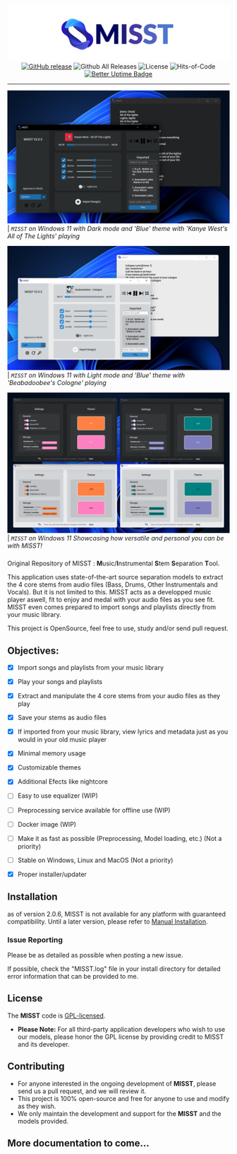 <div align="center">

![](./src/Assets/banner.png)
[![GitHub release](https://img.shields.io/github/release/frikallo/misst.svg)](https://github.com/Frikallo/MISST/releases/latest) ![Github All Releases](https://img.shields.io/github/downloads/frikallo/misst/total?color=blue) ![License](https://img.shields.io/github/license/frikallo/misst?color=blue) ![Hits-of-Code](https://hitsofcode.com/github/frikallo/MISST?branch=main) [![Better Uptime Badge](https://betteruptime.com/status-badges/v1/monitor/i55r.svg)](https://betteruptime.com/?utm_source=status_badge)

</div>

---

![](./src/Assets/showcaseimage1.png)
| _`MISST` on Windows 11 with Dark mode and 'Blue' theme with 'Kanye West's All of The Lights' playing_

![](./src/Assets/showcaseimage2.png)
| _`MISST` on Windows 11 with Light mode and 'Blue' theme with 'Beabadoobee's Cologne' playing_

![](./src/Assets/showcaseimage3.png)
| _`MISST` on Windows 11 Showcasing how versatile and personal you can be with MISST!_

###

Original Repository of MISST : **M**usic/**I**nstrumental **S**tem **S**eparation **T**ool.

This application uses state-of-the-art source separation models to extract the 4 core stems from audio files (Bass, Drums, Other Instrumentals and Vocals). But it is not limited to this. MISST acts as a developped music player aswell, fit to enjoy and medal with your audio files as you see fit. MISST even comes prepared to import songs and playlists directly from your music library.

This project is OpenSource, feel free to use, study and/or send pull request.

## Objectives:
- [x] Import songs and playlists from your music library
- [x] Play your songs and playlists
- [x] Extract and manipulate the 4 core stems from your audio files as they play
- [x] Save your stems as audio files
- [x] If imported from your music library, view lyrics and metadata just as you would in your old music player
- [x] Minimal memory usage
- [x] Customizable themes
- [x] Additional Efects like nightcore
- [ ] Easy to use equalizer (WIP)
- [ ] Preprocessing service available for offline use (WIP)
- [ ] Docker image (WIP)
- [ ] Make it as fast as possible (Preprocessing, Model loading, etc.) (Not a priority)
- [ ] Stable on Windows, Linux and MacOS (Not a priority)
- [x] Proper installer/updater


## Installation
as of version 2.0.6, MISST is not available for any platform with guaranteed compatibility. Until a later version, please refer to [Manual Installation](https://github.com/Frikallo/MISST/#manual-installation-for-developers). 


### Issue Reporting

Please be as detailed as possible when posting a new issue. 

If possible, check the "MISST.log" file in your install directory for detailed error information that can be provided to me.

## License

The **MISST** code is [GPL-licensed](LICENSE). 

- **Please Note:** For all third-party application developers who wish to use our models, please honor the GPL license by providing credit to MISST and its developer.

## Contributing

- For anyone interested in the ongoing development of **MISST**, please send us a pull request, and we will review it. 
- This project is 100% open-source and free for anyone to use and modify as they wish. 
- We only maintain the development and support for the **MISST** and the models provided. 

## More documentation to come...

